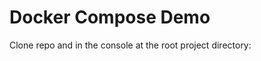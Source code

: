 # Docker Compose Demo
Clone repo and in the console at the root project directory:
```docker-compose up
```
